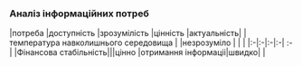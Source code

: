 ﻿### Аналіз інформаційних потреб

|потреба	|доступність	|зрозумілість	|цінність	|актуальність|
|температура навколишнього середовища     |         |незрозуміло         |     |        |
|:-|:-|:-|:-|  :-  |
|Фінансова стабільність|||цінно
|отримання інформаціі|швидко| |
